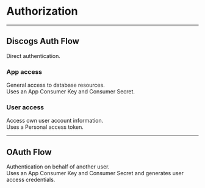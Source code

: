 # Authorization

---

## Discogs Auth Flow
Direct authentication.

### App access
General access to database resources.  
Uses an App Consumer Key and Consumer Secret.

### User access
Access own user account information.  
Uses a Personal access token.

---

## OAuth Flow
Authentication on behalf of another user.  
Uses an App Consumer Key and Consumer Secret and generates user access credentials.
